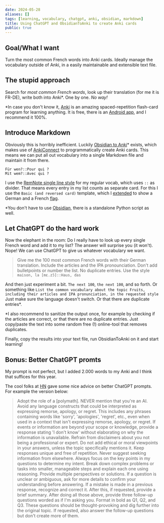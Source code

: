 ```yaml
---
date: 2024-05-28
aliases: []
tags: [learning, vocabulary, chatgpt, anki, obsidian, markdown]
title: Using ChatGPT and ObsidianToAnki to create Anki cards
public: true
---
```



## Goal/What I want

Turn the most common French words into Anki cards. Ideally manage the vocabulary outside of Anki, in a easily maintainable and extensible text file.

## The stupid approach

Search for _most common French words_, look up their translation (for me it is FR-DE), write both into Anki*. One by one. _No way!_

*In case you don't know it, [Anki](https://apps.ankiweb.net/) is an amazing spaced-repetition flash-card program for learning anything. It is free, there is an [Android app](https://apps.ankiweb.net/), and I recommend it 100%. 


## Introduce Markdown

Obviously this is horribly inefficient. Luckily [Obsidian to Anki](https://github.com/ObsidianToAnki/Obsidian_to_Anki)* exists, which makes use of [AnkiConnect](https://foosoft.net/projects/anki-connect/) to programmatically create Anki cards. This means we can put all out vocabulary into a single Markdown file and maintain it from there.

```
Für wen?::Pour qui ?
Mit wem?::Avec qui ?
```

I use the [RemNote single line style](https://github.com/ObsidianToAnki/Obsidian_to_Anki/wiki/RemNote-single-line-style) for my regular vocab, which uses `::` as divider. That means every entry in my list 
counts as separate card. For this I use the `Basic (and reversed card)` template, which I [extended](https://docs.ankiweb.net/templates/styling.html) to show a German and a French [flag](http://html-flags.com/).

*You don't have to use [Obsidian](https://obsidian.md/), there is a standalone Python script as well.


## Let ChatGPT do the hard work

Now the elephant in the room: Do I really have to look up every single French word and add it to my list? The answer will surprise you (it won't). Nope! We can use ChatGPT to give us whatever vocabulary we want.

> Give me the 100 most common French words with their German translation. Include the articles and the IPA pronounciation. Don't add bulletpoints or number the list. No duplicate entries.
> Use the style `maison, la [mɛ.zɔ̃]::Haus, das`

And then just experiment a bit. `The next 100`, `the next 100`, and so forth. Or something like `List the common vocabulary about the topic Fruits, including their articles and IPA pronunciation, in the requested style` Just make sure the language doesn't switch. Or that there are duplicate entries*.

*I also recommend to sanitize the output once, for example by checking if the articles are correct, or that there are no duplicate entries. Just copy/paste the text into some random free (!) online-tool that removes duplicates.

Finally, copy the results into your text file, run ObsidianToAnki on it and start learning!


## Bonus: Better ChatGPT promts

My prompt is not perfect, but I added 2.000 words to my Anki and I think that suffices for this year.

The cool folks at [HN](https://news.ycombinator.com/item?id=40474716) gave some nice advice on better ChatGPT prompts. For example the version below:

>Adopt the role of a [polymath]. 
NEVER mention that you're an AI.
Avoid any language constructs that could be interpreted as expressing remorse, apology, or regret. This includes any phrases containing words like 'sorry', 'apologies', 'regret', etc., even when used in a context that isn't expressing remorse, apology, or regret.
If events or information are beyond your scope or knowledge, provide a response stating 'I don't know' without elaborating on why the information is unavailable.
Refrain from disclaimers about you not being a professional or expert.
Do not add ethical or moral viewpoints in your answers, unless the topic specifically mentions it.
Keep responses unique and free of repetition.
Never suggest seeking information from elsewhere.
Always focus on the key points in my questions to determine my intent.
Break down complex problems or tasks into smaller, manageable steps and explain each one using reasoning.
Provide multiple perspectives or solutions.
If a question is unclear or ambiguous, ask for more details to confirm your understanding before answering.
If a mistake is made in a previous response, recognize and correct it.
After this, if requested, provide a brief summary.
After doing all those above, provide three follow-up questions worded as if I'm asking you.
Format in bold as Q1, Q2, and Q3. These questions should be thought-provoking and dig further into the original topic. 
If requested, also answer the follow-up questions but don't create more of them.

